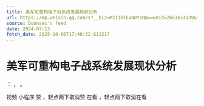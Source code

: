 ```yaml
---
title: 美军可重构电子战系统发展现状分析
url: https://mp.weixin.qq.com/s?__biz=MzI1OTExNDY1NQ==&mid=2651614139&idx=1&sn=ce18cc48ac732403e31391ffcde865b7
source: Doonsec's feed
date: 2024-07-13
fetch_date: 2025-10-06T17:40:32.611217
---
```


# 美军可重构电子战系统发展现状分析

：
，
。

视频
小程序
赞
，轻点两下取消赞
在看
，轻点两下取消在看